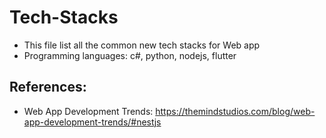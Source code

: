# Tech-Stacks
- This file list all the common new tech stacks for Web app
- Programming languages: c#, python, nodejs, flutter


## References:
- Web App Development Trends: https://themindstudios.com/blog/web-app-development-trends/#nestjs